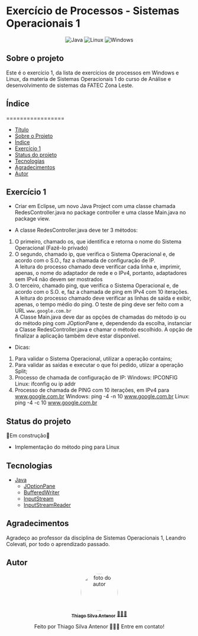 # Exercício de Processos - Sistemas Operacionais 1

<div align="center">
  
![Java](https://img.shields.io/badge/java-%23ED8B00.svg?style=for-the-badge&logo=openjdk&logoColor=white)
![Linux](https://img.shields.io/badge/Linux-000?style=for-the-badge&logo=linux&logoColor=FCC624)
![Windows](https://img.shields.io/badge/Windows-000?style=for-the-badge&logo=windows&logoColor=2CA5E0)

</div>

## Sobre o projeto
Este é o exercício 1, da lista de exercícios de processos em Windows e Linux, da materia de Sistemas Operacionais 1 do curso de Análise e desenvolvimento de sistemas da FATEC Zona Leste.

## Índice
=================
<!--ts-->
* [Título](#exercício-de-processos---sistemas-operacionais-1)
* [Sobre o Projeto](#sobre-o-projeto)
* [Índice](#índice)
* [Exercício 1](#exercício-1)
* [Status do projeto](#status-do-projeto)
* [Tecnologias](#tecnologias)
* [Agradecimentos](#agradecimentos)
* [Autor](#autor)
<!--te-->

## Exercício 1
* Criar em Eclipse, um novo Java Project com uma classe chamada RedesController.java no
package controller e uma classe Main.java no package view.

* A classe RedesController.java deve ter 3 métodos:
1) O primeiro, chamado os, que identifica e retorna o nome do Sistema Operacional (Fazê-lo
privado)
2) O segundo, chamado ip, que verifica o Sistema Operacional e, de acordo com o S.O., faz a
chamada de configuração de IP.<br>A leitura do processo chamado deve verificar cada linha e, imprimir, apenas, o nome do
adaptador de rede e o IPv4, portanto, adaptadores sem IPv4 não devem ser mostrados
3) O terceiro, chamado ping, que verifica o Sistema Operacional e, de acordo com o S.O. e, faz a
chamada de ping em IPv4 com 10 iterações.<br>
A leitura do processo chamado deve verificar as linhas de saída e exibir, apenas, o tempo médio
do ping. O teste de ping deve ser feito com a URL `www.google.com.br` <br>
A Classe Main.java deve dar as opções de chamadas do método ip ou do método ping com
JOptionPane e, dependendo da escolha, instanciar a Classe RedesController.java e chamar o
método escolhido. A opção de finalizar a aplicação também deve estar disponível.

* Dicas:
1) Para validar o Sistema Operacional, utilizar a operação contains;
2) Para validar as saídas e executar o que foi pedido, utiizar a operação Split;
3) Processo de chamada de configuração de IP:
Windows: IPCONFIG
Linux: ifconfig ou ip addr
4) Processo de chamada de PING com 10 iterações, em IPv4 para www.google.com.br
Windows: ping -4 -n 10 www.google.com.br
Linux: ping -4 -c 10 www.google.com.br


## Status do projeto
🚧Em construção🚧
* Implementação do método ping para Linux


## Tecnologias
- [Java](https://www.oracle.com/br/java/)
  - [JOptionPane](https://docs.oracle.com/javase/8/docs/api/javax/swing/JOptionPane.html)
  - [BufferedWriter](https://docs.oracle.com/javase/8/docs/api/java/io/BufferedWriter.html)
  - [InputStream](https://docs.oracle.com/javase/8/docs/api/java/io/InputStream.html)
  - [InputStreamReader](https://docs.oracle.com/javase/8/docs/api/java/io/InputStreamReader.html)

## Agradecimentos
Agradeço ao professor da disciplina de Sistemas Operacionais 1, Leandro Colevati, por todo o aprendizado passado.

## Autor
<div align="center">
<a href="https://www.linkedin.com/in/thiago-antenor/">
<img style="border-radius: 50%;" src="https://avatars.githubusercontent.com/u/99970279?v=4" width="100px;" alt="foto do autor"/>
 <br/>
 <sub><b>Thiago Silva Antenor</b></sub></a> <a href="https://www.linkedin.com/in/thiago-antenor/" title="Linkedin"> 🧑🏾‍💻</a>

Feito por Thiago Silva Antenor 👨🏾‍💻 Entre em contato!
